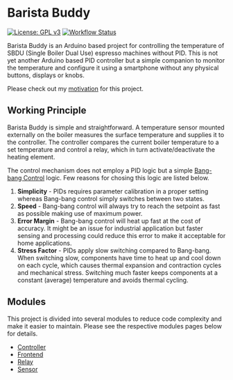 # Barista Buddy

[![License: GPL v3](https://img.shields.io/badge/License-GPLv3-blue.svg)](https://www.gnu.org/licenses/gpl-3.0) [![Workflow Status](https://github.com/codeaide/barista-buddy/actions/workflows/default.yaml/badge.svg)](https://github.com/codeaide/barista-buddy/actions)

Barista Buddy is an Arduino based project for controlling the temperature of SBDU (Single Boiler Dual Use) espresso machines without PID. This is not yet another Arduino based PID controller but a simple companion to monitor the temperature and configure it using a smartphone without any physical buttons, displays or knobs.

Please check out my [motivation](doc/motivation.md) for this project.

## Working Principle

Barista Buddy is simple and straightforward. A temperature sensor mounted externally on the boiler measures the surface temperature and supplies it to the controller. The controller compares the current boiler temperature to a set temperature and control a relay, which in turn activate/deactivate the heating element.

The control mechanism does not employ a PID logic but a simple [Bang-bang Control](https://en.wikipedia.org/wiki/Bang%E2%80%93bang_control) logic. Few reasons for chosing this logic are listed below.

1. **Simplicity** - PIDs requires parameter calibration in a proper setting whereas Bang-bang control simply switches between two states.
1. **Speed** - Bang-bang control will always try to reach the setpoint as fast as possible making use of maximum power.
1. **Error Margin** - Bang-bang control will heat up fast at the cost of accuracy. It might be an issue for industrial application but faster sensing and processing could reduce this error to make it acceptable for home applications.
1. **Stress Factor** - PIDs apply slow switching compared to Bang-bang. When switching slow, components have time to heat up and cool down on each cycle, which causes thermal expansion and contraction cycles and mechanical stress. Switching much faster keeps components at a constant (average) temperature and avoids thermal cycling.

## Modules

This project is divided into several modules to reduce code complexity and make it easier to maintain. Please see the respective modules pages below for details.

- [Controller](src/controller/README.md)
- [Frontend](src/frontend/README.md)
- [Relay](src/relay/README.md)
- [Sensor](src/sensor/README.md)
